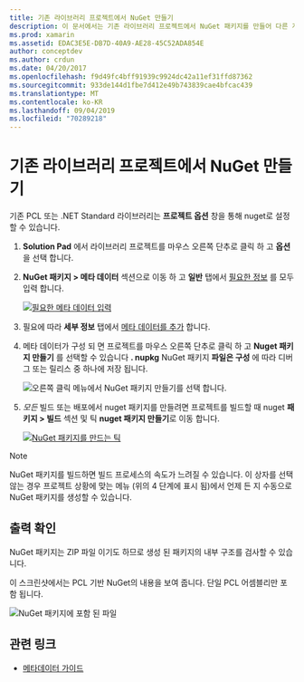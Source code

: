 ```yaml
---
title: 기존 라이브러리 프로젝트에서 NuGet 만들기
description: 이 문서에서는 기존 라이브러리 프로젝트에서 NuGet 패키지를 만들어 다른 개발자와 코드를 공유할 수 있도록 하는 방법을 설명 합니다.
ms.prod: xamarin
ms.assetid: EDAC3E5E-DB7D-40A9-AE28-45C52ADA854E
author: conceptdev
ms.author: crdun
ms.date: 04/20/2017
ms.openlocfilehash: f9d49fc4bff91939c9924dc42a11ef31ffd87362
ms.sourcegitcommit: 933de144d1fbe7d412e49b743839cae4bfcac439
ms.translationtype: MT
ms.contentlocale: ko-KR
ms.lasthandoff: 09/04/2019
ms.locfileid: "70289218"
---
```

# <a name="creating-a-nuget-from-existing-library-projects"></a>기존 라이브러리 프로젝트에서 NuGet 만들기

기존 PCL 또는 .NET Standard 라이브러리는 **프로젝트 옵션** 창을 통해 nuget로 설정할 수 있습니다.

1. **Solution Pad** 에서 라이브러리 프로젝트를 마우스 오른쪽 단추로 클릭 하 고 **옵션**을 선택 합니다.

2. **NuGet 패키지 > 메타 데이터** 섹션으로 이동 하 고 **일반** 탭에서 [필요한 정보](~/cross-platform/app-fundamentals/nuget-multiplatform-libraries/metadata.md) 를 모두 입력 합니다.

   [![](existing-library-images/existing-metadata-sml.png "필요한 메타 데이터 입력")](existing-library-images/existing-metadata.png#lightbox)

3. 필요에 따라 **세부 정보** 탭에서 [메타 데이터를 추가](~/cross-platform/app-fundamentals/nuget-multiplatform-libraries/metadata.md) 합니다.

4. 메타 데이터가 구성 되 면 프로젝트를 마우스 오른쪽 단추로 클릭 하 고 **Nuget 패키지 만들기** 를 선택할 수 있습니다 **. nupkg** NuGet 패키지 **파일은 구성** 에 따라 디버그 또는 릴리스 중 하나에 저장 됩니다.

   ![](existing-library-images/create-nuget-package.png "오른쪽 클릭 메뉴에서 NuGet 패키지 만들기를 선택 합니다.")

5. _모든_ 빌드 또는 배포에서 nuget 패키지를 만들려면 프로젝트를 빌드할 때 nuget **패키지 > 빌드** 섹션 및 틱 **nuget 패키지 만들기**로 이동 합니다.

    [![](existing-library-images/existing-tickbox-sml.png "NuGet 패키지를 만드는 틱")](existing-library-images/existing-tickbox.png#lightbox)

> [!NOTE]
> NuGet 패키지를 빌드하면 빌드 프로세스의 속도가 느려질 수 있습니다. 이 상자를 선택 않는 경우 프로젝트 상황에 맞는 메뉴 (위의 4 단계에 표시 됨)에서 언제 든 지 수동으로 NuGet 패키지를 생성할 수 있습니다.

## <a name="verifying-the-output"></a>출력 확인

NuGet 패키지는 ZIP 파일 이기도 하므로 생성 된 패키지의 내부 구조를 검사할 수 있습니다.

이 스크린샷에서는 PCL 기반 NuGet의 내용을 보여 줍니다. 단일 PCL 어셈블리만 포함 됩니다.

![](existing-library-images/nuget-output.png "NuGet 패키지에 포함 된 파일")


## <a name="related-links"></a>관련 링크

- [메타데이터 가이드](~/cross-platform/app-fundamentals/nuget-multiplatform-libraries/metadata.md)

